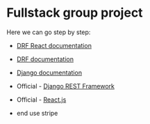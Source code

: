# Fullstack group project

Here we can go step by step:
- [DRF React documentation](DRF_React.md)
- [DRF documentation](DRF.md)
- [Django documentation](Django.md)

- Official - [Django REST Framework](https://www.django-rest-framework.org/)
- Official - [React.js](https://reactjs.org/)
- end use stripe